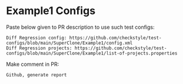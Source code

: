 # Example1 Configs
Paste below given to PR description to use such test configs:
```
Diff Regression config: https://github.com/checkstyle/test-configs/blob/main/SuperClone/Example1/config.xml
Diff Regression projects: https://github.com/checkstyle/test-configs/blob/main/SuperClone/Example1/list-of-projects.properties
```
Make comment in PR:
```
Github, generate report
```
